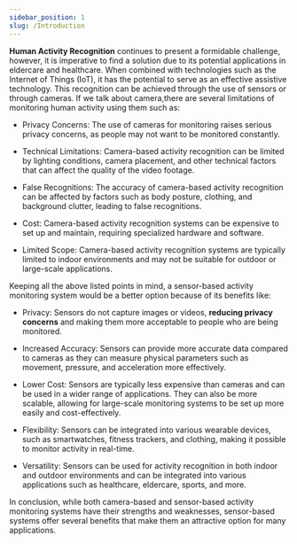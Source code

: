 ```yaml
---
sidebar_position: 1
slug: /Introduction
---
```


**Human Activity Recognition** continues to present a formidable challenge, however, it is imperative to find a solution due to its potential applications in eldercare and healthcare. When combined with technologies such as the Internet of Things (IoT), it has the potential to serve as an effective assistive technology. This recognition can be achieved through the use of sensors or through cameras.
If we talk about camera,there are several limitations of monitoring human activity using them such as: 
- Privacy Concerns: The use of cameras for monitoring raises serious privacy concerns, as people may not want to be monitored constantly.

- Technical Limitations: Camera-based activity recognition can be limited by lighting conditions, camera placement, and other technical factors that can affect the quality of the video footage.

- False Recognitions: The accuracy of camera-based activity recognition can be affected by factors such as body posture, clothing, and background clutter, leading to false recognitions.

- Cost: Camera-based activity recognition systems can be expensive to set up and maintain, requiring specialized hardware and software.

- Limited Scope: Camera-based activity recognition systems are typically limited to indoor environments and may not be suitable for outdoor or large-scale applications.

Keeping all the above listed points in mind, a sensor-based activity monitoring system would be a better option because of its benefits like:

- Privacy: Sensors do not capture images or videos, **reducing privacy concerns** and making them more acceptable to people who are being monitored.

- Increased Accuracy: Sensors can provide more accurate data compared to cameras as they can measure physical parameters such as movement, pressure, and acceleration more effectively.

- Lower Cost: Sensors are typically less expensive than cameras and can be used in a wider range of applications. They can also be more scalable, allowing for large-scale monitoring systems to be set up more easily and cost-effectively.

- Flexibility: Sensors can be integrated into various wearable devices, such as smartwatches, fitness trackers, and clothing, making it possible to monitor activity in real-time.

- Versatility: Sensors can be used for activity recognition in both indoor and outdoor environments and can be integrated into various applications such as healthcare, eldercare, sports, and more.

In conclusion, while both camera-based and sensor-based activity monitoring systems have their strengths and weaknesses, sensor-based systems offer several benefits that make them an attractive option for many applications.
